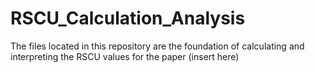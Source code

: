 # RSCU_Calculation_Analysis

The files located in this repository are the foundation of calculating and interpreting the RSCU values for the paper (insert here)

